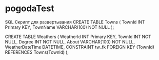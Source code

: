 # pogodaTest
SQL Скрипт для развертывания
CREATE TABLE Towns
(
    TownId INT Primary KEY,
    TownName VARCHAR(100) NOT NULL
);

CREATE TABLE Weathers
(
    WeatherId INT Primary KEY,
    TownId INT NOT NULL,
    Degree INT NOT NULL,
    About VARCHAR(100) NOT NULL,
    WeatherDateTime DATETIME,
    CONSTRAINT tw_fk FOREIGN KEY (TownId) REFERENCES Towns(TownId)
);
